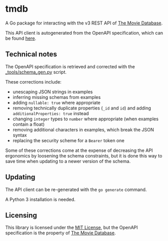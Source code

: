 # tmdb

A Go package for interacting with the v3 REST API of [The Movie Database](https://developer.themoviedb.org/docs).

This API client is autogenerated from the OpenAPI specification, which can be found [here](https://developer.themoviedb.org/openapi).

## Technical notes

The OpenAPI specification is retrieved and corrected with the [_tools/schema_gen.py](./_tools/schema_gen.py) script.

These corrections include:
 - unescaping JSON strings in examples
 - inferring missing schemas from examples
 - adding `nullable: true` where appropriate
 - removing technically duplicate properties (`_id` and `id`) and adding `additionalProperties: true` instead
 - changing `integer` types to `number` where appropriate (when examples contain a float)
 - removing additional characters in examples, which break the JSON syntax
 - replacing the security scheme for a `Bearer` token one

Some of these corrections come at the expense of decreasing the API ergonomics by loosening the schema constraints,
but it is done this way to save time when updating to a newer version of the schema.

## Updating

The API client can be re-generated with the `go generate` command.

A Python 3 installation is needed.

## Licensing

This library is licensed under the [MIT License](./LICENSE), but the OpenAPI specification is the property of [The Movie Database](https://developer.themoviedb.org/docs).
